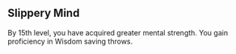 ## Slippery Mind
By 15th level, you have acquired greater mental strength. You gain proficiency in Wisdom saving throws.
